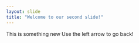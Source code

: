 ```yaml
---
layout: slide
title: "Welcome to our second slide!"
---
```

This is something new 
Use the left arrow to go back!
